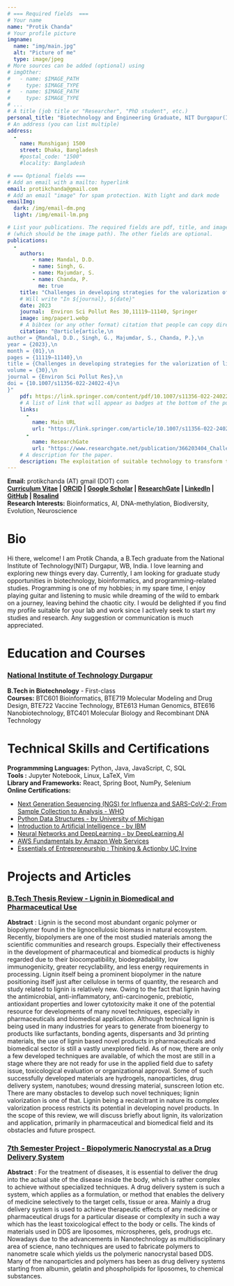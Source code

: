```yaml
---
# === Required fields  ===
# Your name 
name: "Protik Chanda"
# Your profile picture
imgname: 
  name: "img/main.jpg"
  alt: "Picture of me"
  type: image/jpeg
# More sources can be added (optional) using 
# imgOther:
#   - name: $IMAGE_PATH
#     type: $IMAGE_TYPE
#   - name: $IMAGE_PATH
#     type: $IMAGE_TYPE
# ...
# A title (job title or "Researcher", "PhD student", etc.)
personal_title: "Biotechnology and Engineering Graduate, NIT Durgapur(India)"
# An address (you can list multiple)
address: 
  - 
    name: Munshiganj 1500
    street: Dhaka, Bangladesh
    #postal_code: "1500"
    #locality: Bangladesh

# === Optional fields ===
# Add an email with a mailto: hyperlink
email: protikchanda@gmail.com
# Add an email "image" for spam protection. With light and dark mode
emailImg: 
  dark: /img/email-dm.png
  light: /img/email-lm.png

# List your publications. The required fields are pdf, title, and image 
# (which should be the image path). The other fields are optional.
publications:
  - 
    authors:
        - name: Mandal, D.D.
        - name: Singh, G.
        - name: Majumdar, S.
        - name: Chanda, P.
          me: true
    title: "Challenges in developing strategies for the valorization of lignin—a major pollutant of the paper mill industry"
    # Will write "In ${journal}, ${date}"
    date: 2023
    journal:  Environ Sci Pollut Res 30,11119–11140, Springer
    image: img/paper1.webp
    # A bibtex (or any other format) citation that people can copy directly from the website.
    citation: "@article{article,\n
author = {Mandal, D.D., Singh, G., Majumdar, S., Chanda, P.},\n
year = {2023},\n
month = {01},\n
pages = {11119–11140},\n
title = {Challenges in developing strategies for the valorization of lignin—a major pollutant of the paper mill industry},\n
volume = {30},\n
journal = {Environ Sci Pollut Res},\n
doi = {10.1007/s11356-022-24022-4}\n
}"
    pdf: https://link.springer.com/content/pdf/10.1007/s11356-022-24022-4.pdf
    # A list of link that will appear as badges at the bottom of the publication.
    links:
      -
        name: Main URL
        url: "https://link.springer.com/article/10.1007/s11356-022-24022-4"
      -
        name: ResearchGate
        url: "https://www.researchgate.net/publication/366203404_Challenges_in_developing_strategies_for_the_valorization_of_lignin-a_major_pollutant_of_the_paper_mill_industry"
    # A description for the paper.
    description: The exploitation of suitable technology to transform the wastes from pulp and paper industries (PPI) to value-added products is vital from an environmental and socio-economic point of view. As the volume and complexity of sludge and wastewater increase in a rapidly urbanizing world, the challenge of maintaining efficient wastewater treatment in a cost-effective and environmentally friendly manner must be met. Sludge management and disposal are significant problems associated with wastewater treatment plants. Applying the biorefinery concept is necessary for PPI from an environmental point of view and because of the piles of valuables contained therein in the form of waste. This review discusses current trends and challenges in wastewater management and the bio-valorization of paper mills. Lignin has been highlighted as a critical component for generating valuables, and its recovery prospects from solid and liquid PPI waste have been suggested.
---
```

**Email:** protikchanda (AT) gmail (DOT) com\
**[Curriculum Vitae](https://drive.google.com/file/d/1gNQBCJQUtrBKERx0zAblogbKMrF9fty6/view?usp=sharing) | [ORCID](https://orcid.org/0009-0008-7990-8033) | [Google Scholar](https://scholar.google.com/citations?user=f2kTenwAAAAJ&hl=en) | [ResearchGate](https://www.researchgate.net/profile/Protik-Chanda) | [LinkedIn](https://www.linkedin.com/in/protikchanda) | [GitHub](https://github.com/piedpipr) | [Rosalind](https://rosalind.info/users/protik/)**\
**Research Interests:** Bioinformatics, AI, DNA-methylation, Biodiversity, Evolution, Neuroscience
# Bio
Hi there, welcome! I am Protik Chanda, a B.Tech graduate from the National Institute of Technology(NIT) Durgapur, WB, India. I love learning and exploring new things every day. Currently, I am looking for graduate study opportunities in biotechnology, bioinformatics, and programming-related studies. Programming is one of my hobbies; in my spare time, I enjoy playing guitar and listening to music while dreaming of the wild to embark on a journey, leaving behind the chaotic city. I would be delighted if you find my profile suitable for your lab and work since I actively seek to start my studies and research. Any suggestion or communication is much appreciated.
# Education and Courses
### [National Institute of Technology Durgapur](https://nitdgp.ac.in/)
 **B.Tech in Biotechnology** - First-class\
 **Courses:**
 BTC601 Bioinformatics, BTE719 Molecular Modeling and Drug
Design, BTE722 Vaccine Technology, BTE613 Human Genomics, BTE616 Nanobiotechnology, BTC401 Molecular Biology and Recombinant DNA Technology
# Technical Skills and Certifications
**Programmming Languages:** Python, Java, JavaScript, C, SQL\
**Tools :** Jupyter Notebook, Linux, LaTeX, Vim\
**Library and Frameworks:** React, Spring Boot, NumPy, Selenium\
**Online Certifications:** 
 - [Next Generation Sequencing (NGS) for Influenza and SARS-CoV-2: From Sample Collection to Analysis - WHO](https://openwho.org/verify/xefor-putoz-nurym-rucym-nubik)
 - [Python Data Structures - by University of Michigan](https://www.coursera.org/account/accomplishments/records/9662RLFWSSS9)
 - [Introduction to Artificial Intelligence - by IBM](https://www.coursera.org/account/accomplishments/records/C9PZHVQ89FL7)
 - [Neural Networks and DeepLearning - by DeepLearning.AI](https://www.coursera.org/account/accomplishments/records/G6S6A979UDUT)
 - [AWS Fundamentals by Amazon Web Services](https://www.coursera.org/account/accomplishments/records/SD2E9T4X5SCY)
 - [Essentials of Entrepreneurship : Thinking & Actionby UC,Irvine](https://www.coursera.org/account/accomplishments/verify/6GREFSRV2A8S)
# Projects and Articles
 ### [B.Tech Thesis Review - Lignin in Biomedical and Pharmaceutical Use](https://drive.google.com/drive/folders/1mroOKWDQP8z2U18yYhP9iOna-8kEUY-y)
 **Abstract** : Lignin is the second most abundant organic polymer or biopolymer found in the
lignocellulosic biomass in natural ecosystem. Recently, biopolymers are one of the most
studied materials among the scientific communities and research groups. Especially their
effectiveness in the development of pharmaceutical and biomedical products is highly
regarded due to their biocompatibility, biodegradability, low immunogenicity, greater
recyclability, and less energy requirements in processing. Lignin itself being a prominent
biopolymer in the nature positioning itself just after cellulose in terms of quantity, the research
and study related to lignin is relatively new. Owing to the fact that lignin having the
antimicrobial, anti-inflammatory, anti-carcinogenic, prebiotic, antioxidant properties and
lower cytotoxicity make it one of the potential resource for developments of many novel
techniques, especially in pharmaceuticals and biomedical application. Although technical
lignin is being used in many industries for years to generate from bioenergy to products like
surfactants, bonding agents, dispersants and 3d printing materials, the use of lignin based
novel products in pharmaceuticals and biomedical sector is still a vastly unexplored field. As
of now, there are only a few developed techniques are available, of which the most are still in
a stage where they are not ready for use in the applied field due to safety issue, toxicological
evaluation or organizational approval. Some of such successfully developed materials are
hydrogels, nanoparticles, drug delivery system, nanotubes; wound dressing material,
sunscreen lotion etc. There are many obstacles to develop such novel techniques; lignin
valorization is one of that. Lignin being a recalcitrant in nature its complex valorization
process restricts its potential in developing novel products. In the scope of this review, we will
discuss briefly about lignin, its valorization and application, primarily in pharmaceutical and
biomedical field and its obstacles and future prospect.
 ### [7th Semester Project - Biopolymeric Nanocrystal as a Drug Delivery System](https://drive.google.com/drive/folders/1QJQa-bRiZDR2NDhTGOEMRAiwn_civFmX)
**Abstract** : For the treatment of diseases, it is essential to deliver the drug into the actual site of the disease
inside the body, which is rather complex to achieve without specialized techniques. A drug delivery
system is such a system, which applies as a formulation, or method that enables the delivery of
medicine selectively to the target cells, tissue or area. Mainly a drug delivery system is used to
achieve therapeutic effects of any medicine or pharmaceutical drugs for a particular disease or
complexity in such a way which has the least toxicological effect to the body or cells. The kinds of
materials used in DDS are liposomes, microspheres, gels, prodrugs etc. Nowadays due to the
advancements in Nanotechnology as multidisciplinary area of science, nano techniques are used to
fabricate polymers to nanometre scale which yields us the polymeric nanocrystal based DDS. Many
of the nanoparticles and polymers has been as drug delivery systems starting from albumin, gelatin
and phospholipids for liposomes, to chemical substances.

